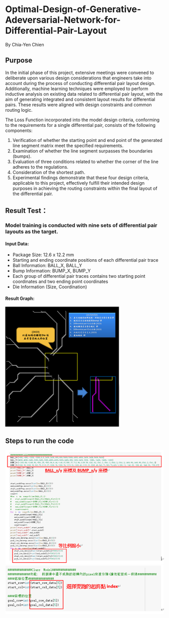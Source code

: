 # Optimal-Design-of-Generative-Adeversarial-Network-for-Differential-Pair-Layout
By Chia-Yen Chien

## Purpose
In the initial phase of this project, extensive meetings were convened to deliberate upon various design considerations that engineers take into account during the process of conducting differential pair layout design. Additionally, machine learning techniques were employed to perform inductive analysis on existing data related to differential pair layout, with the aim of generating integrated and consistent layout results for differential pairs. These results were aligned with design constraints and common routing logic.

The Loss Function incorporated into the model design criteria, conforming to the requirements for a single differential pair, consists of the following components:

1. Verification of whether the starting point and end point of the generated line segment matrix meet the specified requirements.  
2. Examination of whether the line segment surpasses the boundaries (bumps).  
3. Evaluation of three conditions related to whether the corner of the line adheres to the regulations.  
4. Consideration of the shortest path.  
5. Experimental findings demonstrate that these four design criteria, applicable to this project, effectively fulfill their intended design purposes in achieving the routing constraints within the final layout of the differential pair.  

## Result Test：
### Model training is conducted with nine sets of differential pair layouts as the target.
#### Input Data:
- Package Size: 12.6 x 12.2 mm  
- Starting and ending coordinate positions of each differential pair trace  
- Ball Information: BALL_X, BALL_Y  
- Bump Information: BUMP_X, BUMP_Y  
- Each group of differential pair traces contains two starting point coordinates and two ending point coordinates  
- Die Information (Size, Coordination)
#### Result Graph:
![image](https://github.com/Chien-chia-yen/Optimal-Design-of-Generative-Adversarial-Network-for-Differential-Pair-Layout/blob/main/pic/pic3.png)

## Steps to run the code
![image](https://github.com/Chien-chia-yen/Optimal-Design-of-Generative-Adversarial-Network-for-Differential-Pair-Layout/blob/main/pic/pic1.PNG)
![image](https://github.com/Chien-chia-yen/Optimal-Design-of-Generative-Adversarial-Network-for-Differential-Pair-Layout/blob/main/pic/pic2.PNG)
